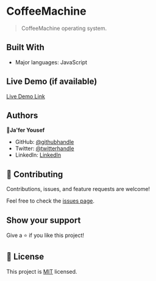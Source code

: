 
# CoffeeMachine

> CoffeeMachine operating system.


## Built With

- Major languages: JavaScript 

## Live Demo (if available)

[Live Demo Link]([https://livedemo.com](https://jaferidrees.github.io/CoffeeMachine/))




## Authors

👤**Ja'fer Yousef**

- GitHub: [@githubhandle](https://github.com/jaferIdrees)
- Twitter: [@twitterhandle](https://twitter.com/jafel_l)
- LinkedIn: [LinkedIn](linkedin.com/in/ja-fer-yousef-20950840)


## 🤝 Contributing

Contributions, issues, and feature requests are welcome!

Feel free to check the [issues page](../../issues/).

## Show your support

Give a ⭐️ if you like this project!


## 📝 License

This project is [MIT](./MIT.md) licensed.
